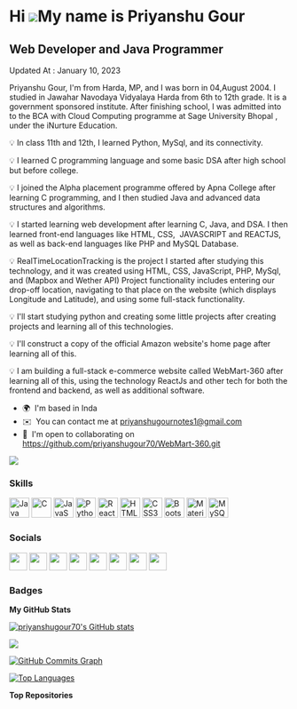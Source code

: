 Hi ![](https://user-images.githubusercontent.com/18350557/176309783-0785949b-9127-417c-8b55-ab5a4333674e.gif)My name is Priyanshu Gour
======================================================================================================================================

Web Developer and Java Programmer
---------------------------------

Updated At : January 10, 2023

Priyanshu Gour, I'm from Harda, MP, and I was born in 04,August 2004. I studied in Jawahar Navodaya Vidyalaya Harda from 6th to 12th grade. It is a government sponsored institute. After finishing school, I was admitted into to the BCA with Cloud Computing programme at Sage University Bhopal , under the iNurture Education. 




💡 In class 11th and 12th, I learned Python, MySql, and its connectivity. 

💡 I learned C programming language and some basic DSA after high school but before college. 

💡 I joined the Alpha placement programme offered by Apna College after learning C programming, and I then studied Java and advanced data structures and algorithms. 

💡 I started learning web development after learning C, Java, and DSA. I then learned front-end languages like HTML, CSS,  JAVASCRIPT and REACTJS, as well as back-end languages like PHP and MySQL Database. 

💡 RealTimeLocationTracking is the project I started after studying this technology, and it was created using HTML, CSS, JavaScript, PHP, MySql, and (Mapbox and Wether API) Project functionality includes entering our drop-off location, navigating to that place on the website (which displays Longitude and Latitude), and using some full-stack functionality. 

💡 I'll start studying python and creating some little projects after creating projects and learning all of this technologies. 

💡 I'll construct a copy of the official Amazon website's home page after learning all of this. 

💡 I am building a full-stack e-commerce website called WebMart-360 after learning all of this, using the technology ReactJs and other tech for both the frontend and backend, as well as additional software.





* 🌍  I'm based in Inda
* ✉️  You can contact me at [priyanshugournotes1@gmail.com](mailto:priyanshugournotes1@gmail.com)
* 🤝  I'm open to collaborating on https://github.com/priyanshugour70/WebMart-360.git

<a href="https://www.github.com/priyanshugour70" target="_blank" rel="noreferrer"><img
src="https://img.shields.io/github/followers/priyanshugour70?logo=github&style=for-the-badge&color=0891b2&labelColor=1c1917" /></a>

### Skills


<p align="left">
<a href="https://www.oracle.com/java/" target="_blank" rel="noreferrer"><img src="https://raw.githubusercontent.com/danielcranney/readme-generator/main/public/icons/skills/java-colored.svg" width="36" height="36" alt="Java" /></a>
<a href="https://docs.microsoft.com/en-us/cpp/?view=msvc-170" target="_blank" rel="noreferrer"><img src="https://raw.githubusercontent.com/danielcranney/readme-generator/main/public/icons/skills/c-colored.svg" width="36" height="36" alt="C" /></a>
<a href="https://developer.mozilla.org/en-US/docs/Web/JavaScript" target="_blank" rel="noreferrer"><img src="https://raw.githubusercontent.com/danielcranney/readme-generator/main/public/icons/skills/javascript-colored.svg" width="36" height="36" alt="JavaScript" /></a>
<a href="https://www.python.org/" target="_blank" rel="noreferrer"><img src="https://raw.githubusercontent.com/danielcranney/readme-generator/main/public/icons/skills/python-colored.svg" width="36" height="36" alt="Python" /></a>
<a href="https://reactjs.org/" target="_blank" rel="noreferrer"><img src="https://raw.githubusercontent.com/danielcranney/readme-generator/main/public/icons/skills/react-colored.svg" width="36" height="36" alt="React" /></a>
<a href="https://developer.mozilla.org/en-US/docs/Glossary/HTML5" target="_blank" rel="noreferrer"><img src="https://raw.githubusercontent.com/danielcranney/readme-generator/main/public/icons/skills/html5-colored.svg" width="36" height="36" alt="HTML5" /></a>
<a href="https://www.w3.org/TR/CSS/#css" target="_blank" rel="noreferrer"><img src="https://raw.githubusercontent.com/danielcranney/readme-generator/main/public/icons/skills/css3-colored.svg" width="36" height="36" alt="CSS3" /></a>
<a href="https://getbootstrap.com/" target="_blank" rel="noreferrer"><img src="https://raw.githubusercontent.com/danielcranney/readme-generator/main/public/icons/skills/bootstrap-colored.svg" width="36" height="36" alt="Bootstrap" /></a>
<a href="https://mui.com/" target="_blank" rel="noreferrer"><img src="https://raw.githubusercontent.com/danielcranney/readme-generator/main/public/icons/skills/materialui-colored.svg" width="36" height="36" alt="Material UI" /></a>
<a href="https://www.mysql.com/" target="_blank" rel="noreferrer"><img src="https://raw.githubusercontent.com/danielcranney/readme-generator/main/public/icons/skills/mysql-colored.svg" width="36" height="36" alt="MySQL" /></a>
</p>


### Socials

<p align="left"> <a href="https://www.codepen.io/priyanshugour70" target="_blank" rel="noreferrer"><img src="https://raw.githubusercontent.com/danielcranney/readme-generator/main/public/icons/socials/codepen-dark.svg" width="32" height="32" /></a> <a href="https://www.github.com/priyanshugour70" target="_blank" rel="noreferrer"><img src="https://raw.githubusercontent.com/danielcranney/readme-generator/main/public/icons/socials/github-dark.svg" width="32" height="32" /></a> <a href="http://www.instagram.com/priyanshugour70/" target="_blank" rel="noreferrer"><img src="https://raw.githubusercontent.com/danielcranney/readme-generator/main/public/icons/socials/instagram.svg" width="32" height="32" /></a> <a href="https://www.linkedin.com/in/priyanshu-gour-32825024a/" target="_blank" rel="noreferrer"><img src="https://raw.githubusercontent.com/danielcranney/readme-generator/main/public/icons/socials/linkedin.svg" width="32" height="32" /></a> <a href="http://www.medium.com/@priyanshugournotes1" target="_blank" rel="noreferrer"><img src="https://raw.githubusercontent.com/danielcranney/readme-generator/main/public/icons/socials/medium-dark.svg" width="32" height="32" /></a> <a href="https://www.hackerrank.com/priyanshugour70" target="_blank" rel="noreferrer"><img src="https://raw.githubusercontent.com/danielcranney/readme-generator/main/public/icons/socials/rss.svg" width="32" height="32" /></a> <a href="https://www.stackoverflow.com/users/20853227/priyanshu-gour" target="_blank" rel="noreferrer"><img src="https://raw.githubusercontent.com/danielcranney/readme-generator/main/public/icons/socials/stackoverflow.svg" width="32" height="32" /></a> <a href="https://www.twitter.com/Priyanshugour70" target="_blank" rel="noreferrer"><img src="https://raw.githubusercontent.com/danielcranney/readme-generator/main/public/icons/socials/twitter.svg" width="32" height="32" /></a></p>

### Badges

<b>My GitHub Stats</b>

<a href="http://www.github.com/priyanshugour70"><img src="https://github-readme-stats.vercel.app/api?username=priyanshugour70&show_icons=true&hide=prs,issues,contribs&count_private=true&title_color=0891b2&text_color=ffffff&icon_color=0891b2&bg_color=1c1917&hide_border=true&show_icons=true" alt="priyanshugour70's GitHub stats" /></a>

<a href="http://www.github.com/priyanshugour70"><img src="https://github-readme-streak-stats.herokuapp.com/?user=priyanshugour70&stroke=ffffff&background=1c1917&ring=0891b2&fire=0891b2&currStreakNum=ffffff&currStreakLabel=0891b2&sideNums=ffffff&sideLabels=ffffff&dates=ffffff&hide_border=true" /></a>

<a href="http://www.github.com/priyanshugour70"><img src="https://github-readme-activity-graph.cyclic.app/graph?username=priyanshugour70&bg_color=1c1917&color=ffffff&line=0891b2&point=ffffff&area_color=1c1917&area=true&hide_border=true&custom_title=GitHub%20Commits%20Graph" alt="GitHub Commits Graph" /></a>

<a href="https://github.com/priyanshugour70" align="left"><img src="https://github-readme-stats.vercel.app/api/top-langs/?username=priyanshugour70&langs_count=10&title_color=0891b2&text_color=ffffff&icon_color=0891b2&bg_color=1c1917&hide_border=true&locale=en&custom_title=Top%20%Languages" alt="Top Languages" /></a>

<b>Top Repositories</b>

<div width="100%" align="center"></div><br /><br /><br /><br /><br /><br /><br />
